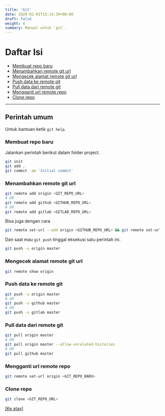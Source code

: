 ```yaml
---
title: 'Git'
date: 2020-02-01T15:14:39+08:00
draft: false
weight: 4
summary: Manual untuk `git`.
---
```


# <a name="top"></a>Daftar Isi

- [Membuat repo baru](#membuat-repo-baru)
- [Menambahkan remote git url](#menambahkan-remote-git-url)
- [Mengecek alamat remote git url](#mengecek-alamat-repo-git-url)
- [Push data ke remote git](#push-data-ke-remote-git)
- [Pull data dari remote git](#pull-data-dari-remote-git)
- [Mengganti url remote repo](#menggantiurlremoterepo)
- [Clone repo](#clonerepo)

---

## Perintah umum
Untuk bantuan ketik `git help`.

### <a name="membuat-repo-baru">Membuat repo baru</a>
Jalankan perintah berikut dalam folder project.
```bash
git init
git add .
git commit -am 'Initial commit'
```

### <a name="menambahkan-remote-git-url"></a>Menambahkan remote git url
```bash
git remote add origin <GIT_REPO_URL>
# OR
git remote add github <GITHUB_REPO_URL>
# OR
git remote add gitlab <GITLAB_REPO_URL>
```

Bisa juga dengan cara
```bash
git remote set-url --add origin <GITHUB_REPO_URL> && git remote set-url --add origin <GITLAB_REPO_URL>
```
Dan saat mau `git push` tinggal eksekusi satu perintah ini.
```bash
git push -u origin master
```

### <a name="mengecek-alamat-repo-git-url"></a>Mengecek alamat remote git url
```bash
git remote show origin
```

### <a name="push-data-ke-remote-git"></a>Push data ke remote git
```bash
git push -u origin master
# OR
git push -u github master
# OR
git push -u gitlab master
```

### <a name="pull-data-dari-remote-git"></a>Pull data dari remote git
```bash
git pull origin master
# OR
git pull origin master --allow-unrelated-histories
# OR
git pull github master
```

### <a name="mengganti-url-remote-repo"></a>Mengganti url remote repo
```bash
git remote set-url origin <GIT_REPO_BARU>
```

### <a name="clonerepo"></a>Clone repo
```bash
git clone <GIT_REPO_URL>
```

[[Ke atas]](#top)
